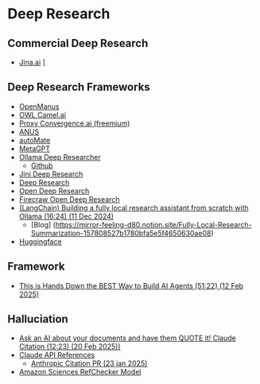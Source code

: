# Deep Research

## Commercial Deep Research

* [Jina.ai](https://jina.ai/deepsearch)
  ]
## Deep Research Frameworks

* [OpenManus](https://github.com/mannaandpoem/OpenManus)
* [OWL Camel.ai](https://github.com/camel-ai/owl)
* [Proxy Convergence.ai (freemium)]()
* [ANUS](https://github.com/nikmcfly/ANUS)
* [autoMate](https://github.com/yuruotong1/autoMate)
* [MetaGPT](https://github.com/geekan/MetaGPT)
* [Ollama Deep Researcher](https://www.youtube.com/watch?v=XGuTzHoqlj8)
  * [Github](https://github.com/langchain-ai/ollama-deep-researcher)
* [Jini Deep Research](https://github.com/jina-ai/node-DeepResearch)
* [Deep Research](https://github.com/dzhng/deep-research)
* [Open Deep Research](https://github.com/mshumer/OpenDeepResearcher)
* [Firecraw Open Deep Research](https://github.com/nickscamara/open-deep-research)
* [(LangChain) Building a fully local research assistant from scratch with Ollama (16:24) (11 Dec 2024)](https://www.youtube.com/watch?v=XGuTzHoqlj8)
  * [Blog] (https://mirror-feeling-d80.notion.site/Fully-Local-Research-Summarization-157808527b1780bfa5e5f4650630ae08)
* [Huggingface](https://huggingface.co/blog/open-deep-research)

## Framework

* [This is Hands Down the BEST Way to Build AI Agents (51:22) (12 Feb 2025)](https://www.youtube.com/watch?v=U6LbW2IFUQw&t=142s)

## Halluciation

* [Ask an AI about your documents and have them QUOTE it! Claude Citation (12:23) (20 Feb 2025))](https://github.com/EdinburghNLP/awesome-hallucination-detection)
* [Claude API References](https://www.youtube.com/watch?v=1XKK2KwlCQA)
  * [Anthropic Citation PR (23 jan 2025)](https://www.anthropic.com/news/introducing-citations-api)
* [Amazon Sciences RefChecker Model](https://github.com/amazon-science/RefChecker)